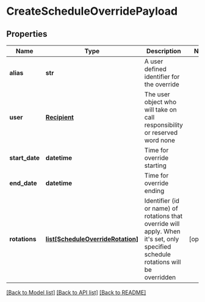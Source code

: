 # CreateScheduleOverridePayload

## Properties
Name | Type | Description | Notes
------------ | ------------- | ------------- | -------------
**alias** | **str** | A user defined identifier for the override | 
**user** | [**Recipient**](Recipient.md) | The user object who will take on call responsibility or reserved word none | 
**start_date** | **datetime** | Time for override starting | 
**end_date** | **datetime** | Time for override ending | 
**rotations** | [**list[ScheduleOverrideRotation]**](ScheduleOverrideRotation.md) | Identifier (id or name) of rotations that override will apply. When it&#39;s set, only specified schedule rotations will be overridden | [optional] 

[[Back to Model list]](../README.md#documentation-for-models) [[Back to API list]](../README.md#documentation-for-api-endpoints) [[Back to README]](../README.md)



